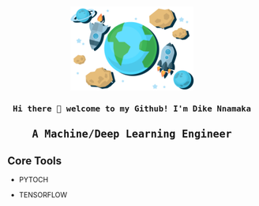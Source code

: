 

<!--
**Nnamaka/Nnamaka** is a ✨ _special_ ✨ repository because its `README.md` (this file) appears on your GitHub profile.

Here are some ideas to get you started:

- 🔭 I’m currently working on ...
- 🌱 I’m currently learning ...
- 👯 I’m looking to collaborate on ...
- 🤔 I’m looking for help with ...
- 💬 Ask me about ...
- 📫 How to reach me: ...
- 😄 Pronouns: ...
- ⚡ Fun fact: ...
#### Design , Build and Maintain ML/DL systems
-->

<!-- ![Design , Build and Maintain ML/DL systems](https://github.com/Nnamaka/Nnamaka/blob/main/pngegg.png) -->
<p align="center">
  <img width="250" src="https://github.com/Nnamaka/Nnamaka/blob/main/pngegg.png">
</p>


<h3 align="center"><samp> Hi there 👋  welcome to my Github! I'm Dike Nnamaka </samp></h3>

<h2 align="center"><samp>A Machine/Deep Learning Engineer </samp></h2>

## Core Tools
*  PYTOCH

*  TENSORFLOW

